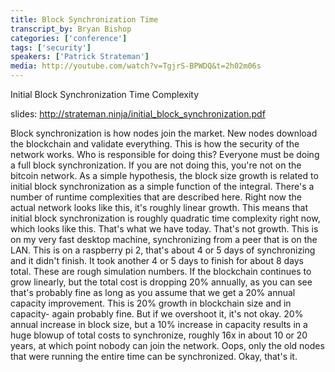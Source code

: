 ```yaml
---
title: Block Synchronization Time
transcript_by: Bryan Bishop
categories: ['conference']
tags: ['security']
speakers: ['Patrick Strateman']
media: http://youtube.com/watch?v=TgjrS-BPWDQ&t=2h02m06s
---
```


Initial Block Synchronization Time Complexity

slides: <http://strateman.ninja/initial_block_synchronization.pdf>

Block synchronization is how nodes join the market. New nodes download the blockchain and validate everything. This is how the security of the network works. Who is responsible for doing this? Everyone must be doing a full block synchronization. If you are not doing this, you're not on the bitcoin network. As a simple hypothesis, the block size growth is related to initial block synchronization as a simple function of the integral. There's a number of runtime complexities that are described here. Right now the actual network looks like this, it's roughly linear growth. This means that initial block synchronization is roughly quadratic time complexity right now, which looks like this. That's what we have today. That's not growth. This is on my very fast desktop machine, synchronizing from a peer that is on the LAN. This is on a raspberry pi 2, that's about 4 or 5 days of synchronizing and it didn't finish. It took another 4 or 5 days to finish for about 8 days total. These are rough simulation numbers. If the blockchain continues to grow linearly, but the total cost is dropping 20% annually, as you can see that's probably fine as long as you assume that we get a 20% annual capacity improvement. This is 20% growth in blockchain size and in capacity- again probably fine. But if we overshoot it, it's not okay. 20% annual increase in block size, but a 10% increase in capacity results in a huge blowup of total costs to synchronize, roughly 16x in about 10 or 20 years, at which point nobody can join the network. Oops, only the old nodes that were running the entire time can be synchronized. Okay, that's it.

